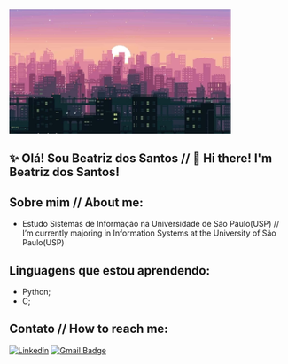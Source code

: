<img src="lo-fi-desktop-ihnv4uzas0gbzwk5.jpg" alt="ilustracao de uma cidade" min-width="400px" max-width="400px" width="400px" vertical-align="top">

## ✨ Olá! Sou Beatriz dos Santos // 👋 Hi there! I'm Beatriz dos Santos!

## Sobre mim // About me:
- Estudo Sistemas de Informação na Universidade de São Paulo(USP) // I’m currently majoring in Information Systems at the University of São Paulo(USP)

## Linguagens que estou aprendendo:
- Python;
- C;
## Contato // How to reach me:
[![Linkedin](https://img.shields.io/badge/-Linkedin-0e76a8?style=flat-square&logo=Linkedin&logoColor=white&link=https://br.linkedin.com/in/beatriz-dos-santos-bento-aa0b59357)](https://br.linkedin.com/in/beatriz-dos-santos-bento-aa0b59357)
[![Gmail Badge](https://img.shields.io/badge/-Gmail-FF0000?style=flat-square&labelColor=FF0000&logo=gmail&logoColor=white&link=mailto:beatrizdossbento@gmail.com)](mailto:beatrizdossbento@gmail.com)
